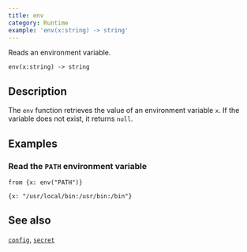 ```yaml
---
title: env
category: Runtime
example: 'env(x:string) -> string'
---
```



Reads an environment variable.

```tql
env(x:string) -> string
```

## Description

The `env` function retrieves the value of an environment variable `x`. If the
variable does not exist, it returns `null`.

## Examples

### Read the `PATH` environment variable

```tql
from {x: env("PATH")}
```

```tql
{x: "/usr/local/bin:/usr/bin:/bin"}
```

## See also

[`config`](/reference/functions/config),
[`secret`](/reference/functions/secret)
